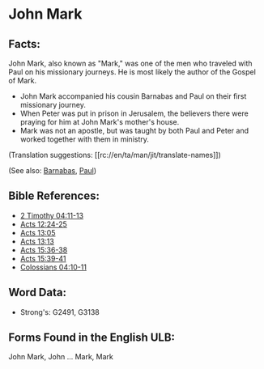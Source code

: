 # John Mark

## Facts:

John Mark, also known as "Mark," was one of the men who traveled with Paul on his missionary journeys. He is most likely the author of the Gospel of Mark.

* John Mark accompanied his cousin Barnabas and Paul on their first missionary journey.
* When Peter was put in prison in Jerusalem, the believers there were praying for him at John Mark's mother's house.
* Mark was not an apostle, but was taught by both Paul and Peter and worked together with them in ministry.

(Translation suggestions: [[rc://en/ta/man/jit/translate-names]])

(See also: [Barnabas](../names/barnabas.md), [Paul](../names/paul.md))

## Bible References:

* [2 Timothy 04:11-13](rc://en/tn/help/2ti/04/11)
* [Acts 12:24-25](rc://en/tn/help/act/12/24)
* [Acts 13:05](rc://en/tn/help/act/13/05)
* [Acts 13:13](rc://en/tn/help/act/13/13)
* [Acts 15:36-38](rc://en/tn/help/act/15/36)
* [Acts 15:39-41](rc://en/tn/help/act/15/39)
* [Colossians 04:10-11](rc://en/tn/help/col/04/10)

## Word Data:

* Strong's: G2491, G3138

## Forms Found in the English ULB:

John Mark, John ... Mark, Mark
